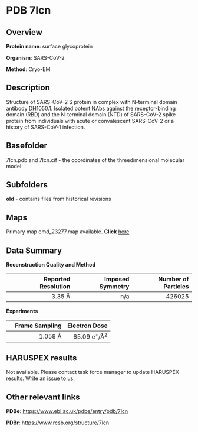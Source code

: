 # PDB 7lcn

## Overview

**Protein name**: surface glycoprotein

**Organism**: SARS-CoV-2

**Method**: Cryo-EM

## Description

Structure of SARS-CoV-2 S protein in complex with N-terminal domain antibody DH1050.1. Isolated potent NAbs against the receptor-binding domain (RBD) and the N-terminal domain (NTD) of SARS-CoV-2 spike protein from individuals with acute or convalescent SARS-CoV-2 or a history of SARS-CoV-1 infection.

## Basefolder

7lcn.pdb and 7lcn.cif - the coordinates of the threedimensional molecular model

## Subfolders



**old** - contains files from historical revisions





## Maps

Primary map emd_23277.map available. **Click** [here](http://ftp.wwpdb.org/pub/emdb/structures/EMD-23277/map/) 

## Data Summary
**Reconstruction Quality and Method**

|   | Reported Resolution | Imposed Symmetry | Number of Particles |
|---|-------------:|----------------:|--------------:|
|   |3.35 Å|n/a|426025|

**Experiments**

|   | Frame Sampling | Electron Dose |
|---|-------------:|----------------:|
|   |1.058 Å|65.09 e<sup>-</sup>/Å<sup>2</sup>|

## HARUSPEX results

Not available. Please contact task force manager to update HARUSPEX results. Write an [issue](https://github.com/thorn-lab/coronavirus_structural_task_force/issues) to us.

## Other relevant links 
**PDBe**:  https://www.ebi.ac.uk/pdbe/entry/pdb/7lcn
 
**PDBr**: https://www.rcsb.org/structure/7lcn 
